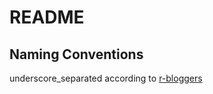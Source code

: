 # README

## Naming Conventions

underscore_separated according to [r-bloggers](https://www.r-bloggers.com/consistent-naming-conventions-in-r/)
